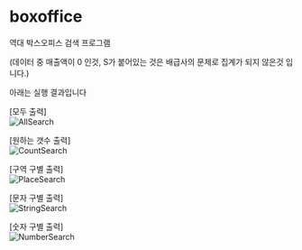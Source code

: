 # boxoffice

역대 박스오피스 검색 프로그램

(데이터 중 매출액이 0 인것, S가 붙어있는 것은 배급사의 문제로 집계가 되지 않은것 입니다.)

아래는 실행 결과입니다

[모두 출력]<br>
![AllSearch](https://user-images.githubusercontent.com/65019433/185520521-12dcd253-431b-4d67-811e-6028610c3922.png)

[원하는 갯수 출력]<br>
![CountSearch](https://user-images.githubusercontent.com/65019433/185520522-93a9e745-517e-4db5-a3e4-5886dfc02139.png)

[구역 구별 출력]<br>
![PlaceSearch](https://user-images.githubusercontent.com/65019433/185520525-2f62d0ed-caba-49a7-88ee-132f755153f6.png)

[문자 구별 출력]<br>
![StringSearch](https://user-images.githubusercontent.com/65019433/185520527-a419084f-f7c5-4145-aa6b-3b85fe8ed124.png)

[숫자 구별 출력]<br>
![NumberSearch](https://user-images.githubusercontent.com/65019433/185520523-b5300de0-e320-44e4-a5d1-0b2a86b8b64c.png)
